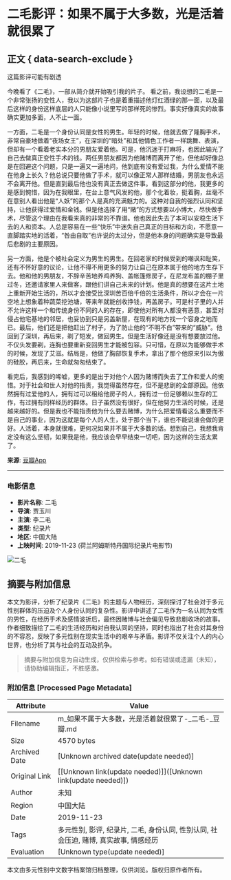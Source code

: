 # 二毛影评：如果不属于大多数，光是活着就很累了

## 正文 { data-search-exclude }


这篇影评可能有剧透

今晚看了《二毛》，一部从简介就开始吸引我的片子。 看之前，我设想的二毛是一个非常张扬的变性人，我以为这部片子也是着重描述他灯红酒绿的那一面，以及最后这样的身份这样底层的人只能像小说里写的那样死的惨烈。事实好像真实的故事确实更加多面，人不止一面。

一方面，二毛是一个身份认同是女性的男生。年轻的时候，他就去做了隆胸手术，非常自豪地做着“夜场女王”，在深圳的“暗处”和其他情色工作者一样跳舞、表演，但却有一个看着老实本分的男朋友爱着他。可是，他沉迷于打麻将，也因此输光了自己去做真正变性手术的钱。两任男朋友都因为他赌博而离开了他，但他却好像总是在回避这个问题，只是一遍又一遍地问，他到底有没有爱过我，为什么爱情不能在他身上长久？他总说只要他做了手术，就可以像正常人那样结婚，男朋友也永远不会离开他。但是直到最后他也没有真正去做这件事。看到这部分的他，我更多的是感到惋惜，因为在我眼里，在台上意气风发的他，那个化着妆，挺着胸，丝毫不在意别人看出他是“人妖”的那个人是真的充满魅力的。这种对自我的强烈认同和坚持，让他获得过爱情和金钱。但是他选择了用“赌”的方式想要以小博大，尽快做手术，尽管这个理由在我看来真的非常的不靠谱。他也因此失去了本可以安稳生活下去的人和资本。人总是容易在一些“快乐”中迷失自己真正的目标和方向，不愿意一直脚踏实地的活着，“咎由自取”也许说的太过分，但是他本身的问题确实是导致最后悲剧的主要原因。

另一方面，他是个被社会定义为男生的男生。在回老家的时候受到的嘲讽和耻笑，还有不怀好意的议论，让他不得不用更多的努力让自己在原本属于他的地方生存下去。他和他的男朋友，不辞辛苦地养鸡养狗、盖帐篷修房子，在尼龙布盖的棚子里过冬，还邀请家里人来做客，跟他们讲自己未来的计划。他是真的想要在这片土地上重新开始生活的，所以才会接受比深圳苦百倍千倍的生活条件，所以才会在一片空地上想象着种蔬菜挖池塘，等来年就能创收挣钱，再盖房子。可是村子里的人并不允许这样一个和传统身份不同的人的存在，即使他对所有人都没有恶意，甚至对侵占他宅基地的邻居，也妥协到只是另盖新屋，在现有的地方找一个容身之地而已。最后，他们还是把他赶出了村子，为了防止他的“不明不白”带来的“威胁”。他回到了深圳，再后来，剃了短发，做回男生。但是生活好像还是没有想要放过他。不仅头发要剃，连胸也要重新变回男生才能被包容。只可惜，在原以为能够做手术的时候，发现了艾滋。结局是，他做了胸部恢复手术，拿出了那个他原来引以为傲的硅胶，再后来，生命就匆匆结束了。

看完后，我感到的唏嘘，更多的是出于对他个人因为赌博而失去了工作和爱人的惋惜。对于社会和世人对他的指责，我觉得虽然存在，但不是悲剧的全部原因。他依然拥有过爱他的人，拥有过可以租给他房子的人，拥有过一份足够赖以生存的工作，有过拥有同样经历的群体。日子虽然没有很好，但在他努力生活的时候，还是越来越好的。但是我也不能指责他为什么要去赌博，为什么把爱情看这么重要而不是自己的事业，因为这就是每个人的人生，处于那个当下，谁也不能说谁会做的更好。人活着，本身就很难，更何况如果并不属于大多数的话。想到自己，我想我肯定没有这么坚韧，如果我是他，我应该会早早结束一切吧，因为这样的生活太累了。

**来源**: [豆瓣App](https://www.douban.com)

---

### 电影信息

- **影片名称**: 二毛
- **导演**: 贾玉川
- **主演**: 李二毛
- **类型**: 纪录片
- **地区**: 中国大陆
- **上映时间**: 2019-11-23 (荷兰阿姆斯特丹国际纪录片电影节)

![二毛](https://img1.doubanio.com/view/photo/s_ratio_poster/public/p2613561588.webp)
<!-- tcd_original_link https://m.douban.com/movie/review/14826877/ -->


## 摘要与附加信息

<!-- tcd_abstract -->
本文为影评，分析了纪录片《二毛》的主题与人物经历，深刻探讨了社会对于多元性别群体的压迫及个人身份认同的复杂性。影评中讲述了二毛作为一名认同为女性的男性，在经历手术及感情波折后，最终因赌博与社会偏见导致悲剧收场的故事。作者细致描绘了二毛的生活经历和对自我认同的坚持，同时也指出了社会对其身份的不容忍，反映了多元性别在现实生活中的艰辛与矛盾。影评不仅关注个人的内心世界，也分析了其与社会的互动及抗争。
<!-- tcd_abstract_end -->

> 摘要与附加信息为自动生成，仅供检索与参考。如有错误或遗漏（未知），请协助编辑指正，不胜感激。

### 附加信息 [Processed Page Metadata]

| Attribute       | Value                                  |
|-----------------|----------------------------------------|
| Filename        | m_如果不属于大多数，光是活着就很累了-_二毛-_豆瓣.md                             |
| Size            | 4570 bytes                           |
| Archived Date   | [Unknown archived date(update needed)]                             |
| Original Link   | [[Unknown link(update needed)]]([Unknown link(update needed)])                       |
| Author          | 未知                               |
| Region          | 中国大陆                               |
| Date            | 2019-11-23                                 |
| Tags            | 多元性别, 影评, 纪录片, 二毛, 身份认同, 性别认同, 社会压迫, 赌博, 真实故事, 情感经历                                 |
| Evaluation            | [Unknown type(update needed)]                                 |
<!-- tcd_table_end -->

本文由多元性别中文数字档案馆归档整理，仅供浏览。版权归原作者所有。
